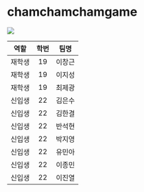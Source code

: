 # chamchamchamgame

<img src="https://capsule-render.vercel.app/api?type=waving&color=auto&height=200&section=header&text=2022 ELCO 참참참 게임&fontSize=90" >


|역할|학번|팀명|
|------|:---:|---|
|재학생|19|이창근|
|재학생|19|이지성|
|재학생|19|최제광|                       
|신입생|22|김은수|
|신입생|22|김한결|  
|신입생|22|반석현|
|신입생|22|박지영|  
|신입생|22|유민아|
|신입생|22|이종민|
|신입생|22|이진열| 

